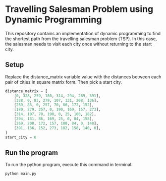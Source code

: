 # Travelling Salesman Problem using Dynamic Programming

This repository contains an implementation of dynamic programming to find the shortest path from the travelling salesman problem (TSP). In this case, the salesman needs to visit each city once without returning to the start city.

## Setup
Replace the distance_matrix variable value with the distances between each pair of cities in square matrix form. Then pick a start city.
```python
distance_matrix = [
    [0, 328, 259, 180, 314, 294, 269, 391],
    [328, 0, 83, 279, 107, 131, 208, 136],
    [259, 83, 0, 257, 70, 86, 172, 152],
    [180, 279, 257, 0, 190, 169, 157, 273],
    [314, 107, 70, 190, 0, 25, 108, 182],
    [294, 131, 86, 169, 25, 0, 84, 158],
    [269, 208, 172, 157, 108, 84, 0, 140],
    [391, 136, 152, 273, 182, 158, 140, 0],
]
start_city = 0
```

## Run the program
To run the python program, execute this command in terminal.
```bash
python main.py
```
